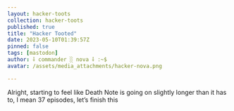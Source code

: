 ```yaml
---
layout: hacker-toots
collection: hacker-toots
published: true
title: "Hacker Tooted"
date: 2023-05-10T01:39:57Z
pinned: false
tags: [mastodon]
author: ⸸ commander ░ nova ⸸ :~$
avatar: /assets/media_attachments/hacker-nova.png

---
```


<p>Alright, starting to feel like Death Note is going on slightly longer than it has to, I mean 37 episodes, let’s finish this</p>


